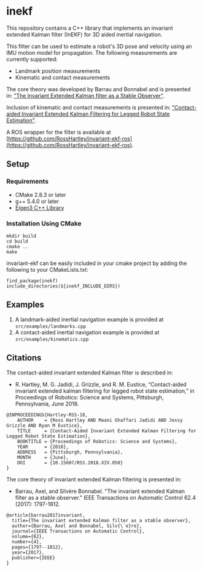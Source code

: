 # inekf
This repository contains a C++ library that implements an invariant extended Kalman filter (InEKF) for 3D aided inertial navigation. 

This filter can be used to estimate a robot's 3D pose and velocity using an IMU motion model for propagation. The following measurements are currently supported:
* Landmark position measurements
* Kinematic and contact measurements

The core theory was developed by Barrau and Bonnabel and is presented in:
["The Invariant Extended Kalman filter as a Stable Observer"](https://arxiv.org/abs/1410.1465).

Inclusion of kinematic and contact measurements is presented in:
["Contact-aided Invariant Extended Kalman Filtering for Legged Robot State Estimation"](https://arxiv.org/pdf/1805.10410.pdf).

A ROS wrapper for the filter is available at [https://github.com/RossHartley/invariant-ekf-ros](https://github.com/RossHartley/invariant-ekf-ros).

## Setup
### Requirements
* CMake 2.8.3 or later
* g++ 5.4.0 or later
* [Eigen3 C++ Library](http://eigen.tuxfamily.org/index.php?title=Main_Page)

### Installation Using CMake
```
mkdir build
cd build 
cmake .. 
make
``` 
invariant-ekf can be easily included in your cmake project by adding the following to your CMakeLists.txt:
```
find_package(inekf) 
include_directories(${inekf_INCLUDE_DIRS})
```

## Examples
1. A landmark-aided inertial navigation example is provided at `src/examples/landmarks.cpp`
2. A contact-aided inertial navigation example is provided at `src/examples/kinematics.cpp`

## Citations
The contact-aided invariant extended Kalman filter is described in: 
* R. Hartley, M. G. Jadidi, J. Grizzle, and R. M. Eustice, “Contact-aided invariant extended kalman filtering for legged robot state estimation,” in Proceedings of Robotics: Science and Systems, Pittsburgh, Pennsylvania, June 2018.
```
@INPROCEEDINGS{Hartley-RSS-18, 
    AUTHOR    = {Ross Hartley AND Maani Ghaffari Jadidi AND Jessy Grizzle AND Ryan M Eustice}, 
    TITLE     = {Contact-Aided Invariant Extended Kalman Filtering for Legged Robot State Estimation}, 
    BOOKTITLE = {Proceedings of Robotics: Science and Systems}, 
    YEAR      = {2018}, 
    ADDRESS   = {Pittsburgh, Pennsylvania}, 
    MONTH     = {June}, 
    DOI       = {10.15607/RSS.2018.XIV.050} 
} 
```
The core theory of invariant extended Kalman filtering is presented in:
* Barrau, Axel, and Silvère Bonnabel. "The invariant extended Kalman filter as a stable observer." IEEE Transactions on Automatic Control 62.4 (2017): 1797-1812.
```
@article{barrau2017invariant,
  title={The invariant extended Kalman filter as a stable observer},
  author={Barrau, Axel and Bonnabel, Silv{\`e}re},
  journal={IEEE Transactions on Automatic Control},
  volume={62},
  number={4},
  pages={1797--1812},
  year={2017},
  publisher={IEEE}
}
```

